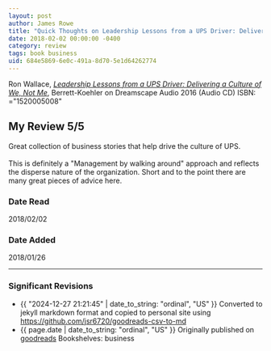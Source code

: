 ```yaml
---
layout: post
author: James Rowe
title: "Quick Thoughts on Leadership Lessons from a UPS Driver: Delivering a Culture of We, Not Me"
date: 2018-02-02 00:00:00 -0400
category: review
tags: book business
uid: 684e5869-6e0c-491a-8d70-5e1d64262774
---
```


Ron Wallace, *[Leadership Lessons from a UPS Driver: Delivering a Culture of We, Not Me](https://www.goodreads.com/book/show/28158907)*,  Berrett-Koehler on Dreamscape Audio 2016 (Audio CD) ISBN: ="1520005008"

## My Review 5/5

Great collection of business stories that help drive the culture of UPS.<br/><br/>This is definitely a "Management by walking around" approach and reflects the disperse nature of the organization. Short and to the point there are many great pieces of advice here.

### Date Read
2018/02/02

### Date Added
2018/01/26

---

### Significant Revisions

- {{ "2024-12-27 21:21:45" | date_to_string: "ordinal", "US" }} Converted to jekyll markdown format and copied to personal site using <https://github.com/jsr6720/goodreads-csv-to-md>
- {{ page.date | date_to_string: "ordinal", "US" }} Originally published on [goodreads](https://www.goodreads.com) Bookshelves: business